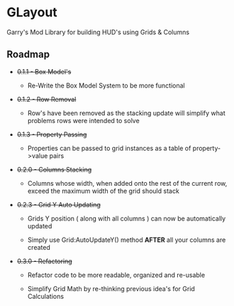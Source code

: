 # GLayout

Garry's Mod Library for building HUD's using Grids & Columns


## Roadmap

* ~~0.1.1 - Box Model's~~

    * Re-Write the Box Model System to be more functional

* ~~0.1.2 - Row Removal~~
    
    * Row's have been removed as the stacking update will simplify what problems rows were intended to solve


* ~~0.1.3 - Property Passing~~

    * Properties can be passed to grid instances as a table of property->value pairs


* ~~0.2.0 - Columns Stacking~~
    
    * Columns whose width, when added onto the rest of the current row, exceed the maximum width of the grid should stack


* ~~0.2.3 - Grid Y Auto Updating~~

    * Grids Y position ( along with all columns ) can now be automatically updated

    * Simply use Grid:AutoUpdateY() method **AFTER** all your columns are created


* ~~0.3.0 - Refactoring~~

    * Refactor code to be more readable, organized and re-usable

    * Simplify Grid Math by re-thinking previous idea's for Grid Calculations